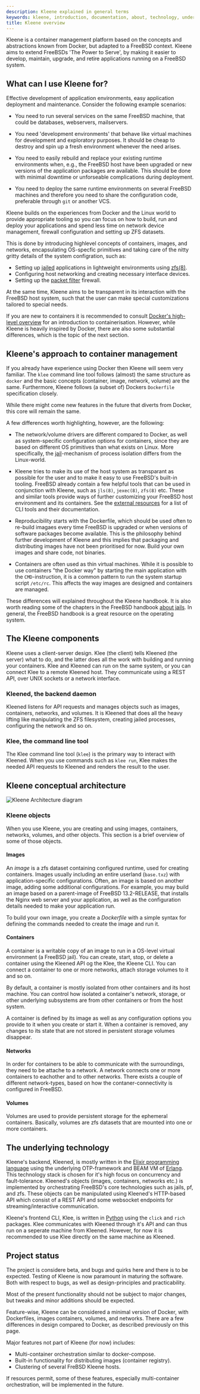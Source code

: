 ```yaml
---
description: Kleene explained in general terms
keywords: kleene, introduction, documentation, about, technology, understanding
title: Kleene overview
---
```


Kleene is a container management platform based on the concepts and abstractions
known from Docker, but adapted to a FreeBSD context.
Kleene aims to extend FreeBSDs 'The Power to Serve', by making it easier to develop,
maintain, upgrade, and retire applications running on a FreeBSD system.

## What can I use Kleene for?
Effective development of application environments, easy application deployment
and maintenance. Consider the following example scenarios:

- You need to run several services on the same FreeBSD machine, that could be databases,
  webservers, mailservers.

- You need 'development environments' that behave like virtual machines for development
  and exploratory purposes. It should be cheap to destroy and
  spin up a fresh environment whenever the need arises.

- You need to easily rebuild and replace your existing runtime environments when,
  e.g., the FreeBSD host have been upgraded or new versions of the application
  packages are available. This should be done with minimal downtime or unforseable
  complications during deployment.

- You need to deploy the same runtime environments on several FreeBSD machines and
  therefore you need to share the configuration code, preferable through `git` or
  another VCS.

Kleene builds on the experiences from Docker and the Linux world to provide appropriate
tooling so you can focus on how to build, run and deploy your applications and spend
less time on network device management, firewall configuration and setting up ZFS datasets.

This is done by introducing highlevel concepts of containers, images, and
networks, encapsulating OS-specfic primitives and taking care of the nitty gritty
details of the system configration, such as:

- Setting up [jailed](https://man.freebsd.org/cgi/man.cgi?query=jail&sektion=8) applications in lightweight environments using [zfs(8)](https://man.freebsd.org/cgi/man.cgi?query=zfs&sektion=8).
- Configuring host networking and creating necessary interface devices.
- Setting up the [packet filter](https://man.freebsd.org/cgi/man.cgi?query=pf&sektion=4) firewall.

At the same time, Kleene aims to be transparent in its interaction
with the FreeBSD host system, such that the user
can make special customizations tailored to special needs.

If you are new to containers it is recommended to consult
[Docker's high-level overview](https://docs.docker.com/get-started/overview/)
for an introduction to containerisation. However, while Kleene is heavily
inspired by Docker, there are also some substantial differences, which is
the topic of the next section.

## Kleene's approach to container management

If you already have experience using Docker then Kleene will seem very familiar.
The `klee` command line tool follows (almost) the same structure as `docker` and
the basic concepts (container, image, network, volume) are the same.
Furthermore, Kleene follows (a subset of) Dockers `Dockerfile` specification closely.

While there might come new features in the future that diverts from Docker,
this core will remain the same.

A few differences worth highlighting, however, are the following:

- The network/volume drivers are different compared to Docker,
  as well as system-specific configuration options for containers,
  since they are based on different OS primitives than what exists on Linux.
  More specifically, the [jail](https://man.freebsd.org/cgi/man.cgi?query=jail&sektion=8)-mechanism
  of process isolation differs from the Linux-world.

- Kleene tries to make its use of the host system as transparant as possible
  for the user and to make it easy to use FreeBSD's built-in tooling.
  FreeBSD already contain a few helpful tools that can be used in conjunction
  with Kleene, such as `jls(8)`, `jexec(8)`, `zfs(8)` etc.
  These and similar tools provide ways of further customizing your FreeBSD
  host environment and its containers. See the [external resources](/external-resources)
  for a list of CLI tools and their documentation.

- Reproducibility starts with the Dockerfile, which should be used often
  to re-build imagaes every time FreeBSD is upgraded or when versions of software
  packages become available. This is the philosophy behind further development of
  Kleene and this implies that packaging and distributing images have not been
  prioritised for now. Build your own images and share code, not binaries.

- Containers are often used as thin virtual machines. While it is possible to use
  containers "the Docker way" by starting the main application with the `CMD`-instruction,
  it is a common pattern to run the system startup script `/etc/rc`.
  This affects the way images are designed and containers are managed.

These differences will explained throughout the Kleene handbook.
It is also worth reading some of the chapters in the FreeBSD handbook
[about jails](https://docs.freebsd.org/en/books/handbook/jails/).
In general, the FreeBSD handbook is a great resource on the operating system.

## The Kleene components

Kleene uses a client-server design. Klee (the client) tells Kleened (the server)
what to do, and the latter does all the work with building and running your containers.
Klee and Kleened can run on the same system, or you can connect Klee to a remote
Kleened host. They communicate using a REST API, over UNIX sockets or a network interface.

### Kleened, the backend daemon

Kleened listens for API requests and manages objects such as images, containers,
networks, and volumes. It is Kleened that does all the heavy lifting like manipulating
the ZFS filesystem, creating jailed processes, configuring the network and so on.

### Klee, the command line tool

The Klee command line tool (`klee`) is the primary way to interact
with Kleened. When you use commands such as `klee run`, Klee makes the needed
API requests to Kleened and renders the result to the user.

## Kleene conceptual architecture

![Kleene Architecture diagram](/assets/images/kleene_conceptual_architecture.png)

### Kleene objects

When you use Kleene, you are creating and using images, containers, networks,
volumes, and other objects. This section is a brief overview of some
of those objects.

#### Images

An _image_ is a zfs dataset containing configured runtime, used for creating containers.
Images usually including an entire userland (`base.txz`) with application-specific
configurations. Often, an image is based on another image, adding some additional
configurations. For example, you may build an image based on a parent-image of
FreeBSD 13.2-RELEASE, that installs the Nginx web server and your application,
as well as the configuration details needed to make your application run.

To build your own image, you create a _Dockerfile_
with a simple syntax for defining the commands needed to create the image and run
it.

#### Containers

A container is a writable copy of an image to run in a OS-level virtual environment
(a FreeBSD jail). You can create, start, stop, or delete a container using
the Kleened API og the Klee, the Kleene CLI.
You can connect a container to one or more networks, attach storage volumes to it
and so on.

By default, a container is mostly isolated from other containers and
its host machine. You can control how isolated a container's network, storage,
or other underlying subsystems are from other containers or from the host
system.

A container is defined by its image as well as any configuration options you
provide to it when you create or start it. When a container is removed,
any changes to its state that are not stored in persistent storage volumes disappear.

#### Networks

In order for containers to be able to communicate with the surroundings,
they need to be attache to a network. A network connects one or more containers
to eachother and to other networks. There exists a couple of different network-types,
based on how the contaner-connectivity is configured in FreeBSD.

#### Volumes

Volumes are used to provide persistent storage for the ephemeral containers.
Basically, volumes are zfs datasets that are mounted into one or more containers.

## The underlying technology

Kleene's backend, Kleened, is mostly written in the [Elixir programming language](https://elixir-lang.org/)
using the underlying OTP-framework and BEAM VM of [Erlang](https://www.erlang.org/).
This technology stack is chosen for it's high focus on concurrency and fault-tolerance.
Kleened's objects (images, containers, networks etc.) is implemented by orchestrating
FreeBSD's core technologies such as jails, pf, and zfs. These objects can be manipulated
using Kleened's HTTP-based API which consist of a REST API and some websocket
endpoints for streaming/interactive communication.

Kleene's frontend CLI, Klee, is written in [Python](https://www.python.org/)
using the `click` and `rich` packages.
Klee communicates with Kleened through it's API and can thus run on a
seperate machine from Kleened. However, for now it is recommended to use Klee
directly on the same machine as Kleened.

## Project status

The project is considere beta, and bugs and quirks here and there is to be expected.
Testing of Kleene is now paramount in maturing the software.
Both with respect to bugs, as well as design-principles and practicability.

Most of the present functionality should not be subject to major changes, but tweaks
and minor additions should be expected.

Feature-wise, Kleene can be considered a minimal version of Docker, with Dockerfiles,
images containers, volumes, and networks. There are a few differences in design
compared to Docker, as described previously on this page.

Major features not part of Kleene (for now) includes:

- Multi-container orchestration similar to docker-compose.
- Built-in functionality for distributing images (container registry).
- Clustering of several FreBSD Kleene hosts.

If resources permit, some of these features, especially multi-container orchestration,
will be implemented in the future.
